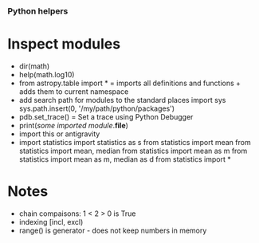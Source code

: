 ### Python helpers

# Inspect modules
- dir(math)
- help(math.log10)
- from astropy.table import * = imports all definitions and functions + adds them to current namespace
- add search path for modules to the standard places
    import sys
    sys.path.insert(0, '/my/path/python/packages')
- pdb.set_trace() = Set a trace using Python Debugger
- print(*some imported module*.__file__)
- import this or antigravity
- import statistics
    import statistics as s
        from statistics import mean
        from statistics import mean, median
            from statistics import mean as m
            from statistics import mean as m, median as d
                from statistics import *

# Notes
- chain compaisons: 1 < 2 > 0 is True
- indexing [incl, excl)
- range() is generator - does not keep numbers in memory




